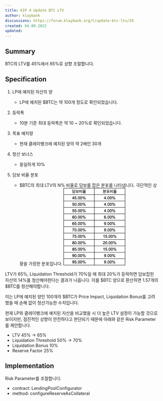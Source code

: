 ```yaml
---
title: KIP 4 Update BTC LTV
author: klaybank
discussions: https://forum.klaybank.org/t/update-btc-ltv/29
created: 04.09.2022
updated: 
---
```


## Summary
BTC의 LTV를 45%에서 65%로 상향 조절합니다.

## Specification

1. LP에 예치된 자산의 양
    - LP에 예치된 $BTC는 약 100개 정도로 확인되었습니다.

2. 등락폭
    - 10분 기준 최대 등락폭은 약 10 ~ 20%로 확인되었습니다.

3. 목표 예치량
    - 현재 클레이뱅크에 예치된 양의 약 2배인 30개

4. 청산 보너스
    - 동일하게 10%

5. 담보 비율 분포
    - $BTC의 최대 LTV의 N% 비율로 담보를 잡은 분포를 나타냅니다. 극단적인 상황을 가정한 분포입니다.
      ![collateral_ratio](../images/proposal-4/collateral_ratio.png)

LTV가 65%, Liquidation Threshold가 70%일 때 최대 20%가 등락하면 담보잡힌 자산의 14%를 청산해야한다는 결과가 나옵니다. 이를 $BTC 양으로 환산하면 1.57개의 $BTC를 청산해야합니다.

이는 LP에 예치된 양인 100개의 $BTC가 Price Impact, Liquidation Bonus를 고려했을 때 손해 없이 청산가능한 수치입니다.

현재 LP와 클레이뱅크에 예치된 자산을 비교했을 시 더 높은 LTV 설정이 가능할 것으로 보이지만, 점진적인 상향이 안전하다고 판단되기 때문에 아래와 같은 Risk Parameter를 제안합니다.

- LTV 45% -> 65%
- Liquidation Threshold 50% -> 70%
- Liquidation Bonus 10%
- Reserve Factor 25%

## Implementation

Risk Parameter를 조절합니다.

- contract: LendingPoolConfigurator
- method: configureReserveAsCollateral
